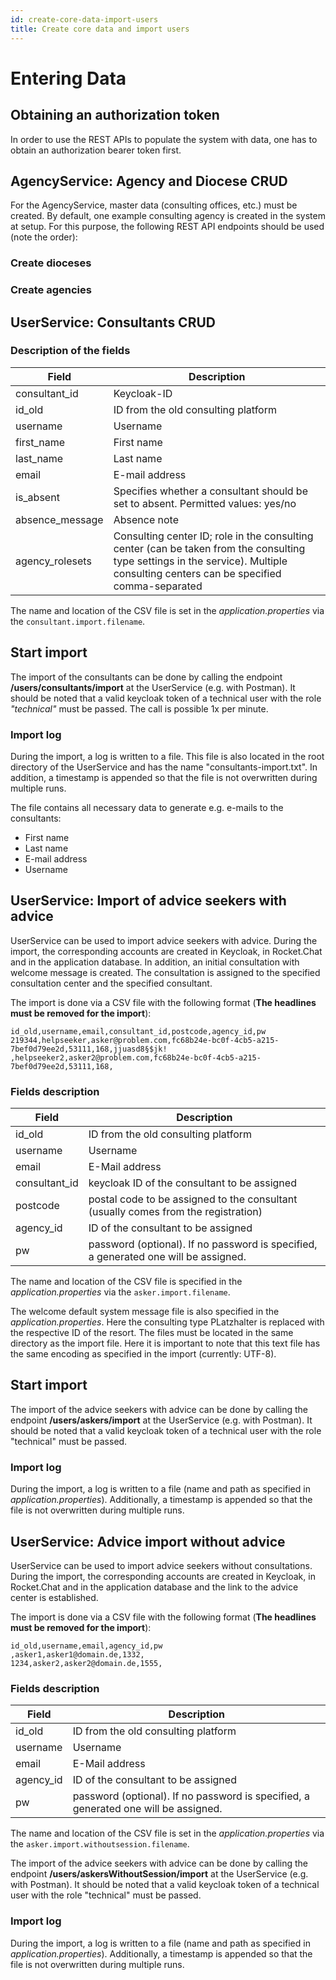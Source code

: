 ```yaml
---
id: create-core-data-import-users
title: Create core data and import users
---
```


# Entering Data

## Obtaining an authorization token

In order to use the REST APIs to populate the system with data, one has to obtain an authorization bearer token first.


## AgencyService: Agency and Diocese CRUD

For the AgencyService, master data (consulting offices, etc.) must be created. By default, one example consulting agency is created in the system at setup.
For this purpose, the following REST API endpoints should be used (note the order):

### Create dioceses


### Create agencies


## UserService: Consultants CRUD



### Description of the fields
| Field | Description |
|------|--------------|
| consultant_id | Keycloak-ID |
| id_old | ID from the old consulting platform |
| username | Username |
| first_name | First name |
| last_name | Last name |
| email | E-mail address |
| is_absent | Specifies whether a consultant should be set to absent. Permitted values: yes/no |
| absence_message | Absence note |
| agency_rolesets | Consulting center ID; role in the consulting center (can be taken from the consulting type settings in the service). Multiple consulting centers can be specified comma-separated |

The name and location of the CSV file is set in the _application.properties_ via the ``consultant.import.filename``.

## Start import

The import of the consultants can be done by calling the endpoint __/users/consultants/import__ at the UserService (e.g. with Postman). It should be noted that a valid keycloak token of a technical user with the role _"technical"_ must be passed. The call is possible 1x per minute.

### Import log

During the import, a log is written to a file. This file is also located in the root directory of the UserService and has the name 
"consultants-import.txt". In addition, a timestamp is appended so that the file is not overwritten during multiple runs.

The file contains all necessary data to generate e.g. e-mails to the consultants:

- First name
- Last name
- E-mail address
- Username

## UserService: Import of advice seekers with advice

UserService can be used to import advice seekers with advice. During the import, the corresponding accounts are created in Keycloak, in Rocket.Chat and in the application database. In addition, an initial consultation with welcome message is created. The consultation is assigned to the specified consultation center and the specified consultant.

The import is done via a CSV file with the following format (__The headlines must be removed for the import__):

```
id_old,username,email,consultant_id,postcode,agency_id,pw
219344,helpseeker,asker@problem.com,fc68b24e-bc0f-4cb5-a215-7bef0d79ee2d,53111,168,jjuasd8§$jk!
,helpseeker2,asker2@problem.com,fc68b24e-bc0f-4cb5-a215-7bef0d79ee2d,53111,168,
```

### Fields description
| Field         | Description                                                                                           |
|---------------|-------------------------------------------------------------------------------------------------------|
| id_old        | ID from the old consulting platform                                                                   |
| username      | Username                                                                                              |
| email         | E-Mail address                                                                                        |
| consultant_id | keycloak ID of the consultant to be assigned                                                          |
| postcode      | postal code to be assigned to the consultant (usually comes from the registration)                    |
| agency_id     | ID of the consultant to be assigned                                                                   |
| pw            | password (optional). If no password is specified, a generated one will be assigned.                   |

The name and location of the CSV file is specified in the _application.properties_ via the ``asker.import.filename``.

The welcome default system message file is also specified in the _application.properties_. Here the consulting type PLatzhalter is replaced with the respective ID of the resort. The files must be located in the same directory as the import file. Here it is important to note that this text file has the same encoding as specified in the import (currently: UTF-8).

## Start import

The import of the advice seekers with advice can be done by calling the endpoint __/users/askers/import__ at the UserService (e.g. with Postman). It should be noted that a valid keycloak token of a technical user with the role "technical" must be passed.

### Import log

During the import, a log is written to a file (name and path as specified in _application.properties_). Additionally, a timestamp is appended so that the file is not overwritten during multiple runs.

## UserService: Advice import without advice

UserService can be used to import advice seekers without consultations. During the import, the corresponding accounts are created in Keycloak, in Rocket.Chat and in the application database and the link to the advice center is established. 

The import is done via a CSV file with the following format (__The headlines must be removed for the import__):

```
id_old,username,email,agency_id,pw
,asker1,asker1@domain.de,1332,
1234,asker2,asker2@domain.de,1555,
```

### Fields description
| Field         | Description                                                                                           |
|---------------|-------------------------------------------------------------------------------------------------------|
| id_old        | ID from the old consulting platform                                                                   |
| username      | Username                                                                                              |
| email         | E-Mail address                                                                                        |
| agency_id     | ID of the consultant to be assigned                                                                   |
| pw            | password (optional). If no password is specified, a generated one will be assigned.                   |

The name and location of the CSV file is set in the _application.properties_ via the ``asker.import.withoutsession.filename``.

The import of the advice seekers with advice can be done by calling the endpoint __/users/askersWithoutSession/import__ at the UserService (e.g. with Postman). It should be noted that a valid keycloak token of a technical user with the role "technical" must be passed.

### Import log

During the import, a log is written to a file (name and path as specified in _application.properties_). Additionally, a timestamp is appended so that the file is not overwritten during multiple runs.